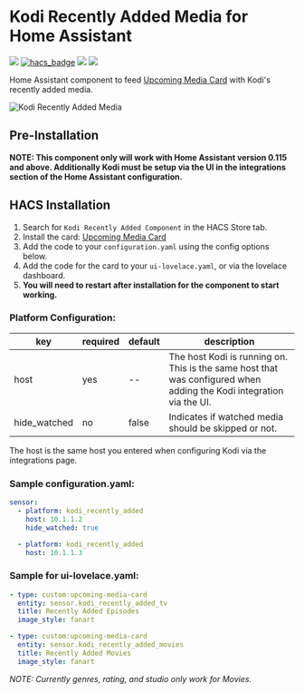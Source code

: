 # Kodi Recently Added Media for Home Assistant

[![](https://img.shields.io/github/release/boralyl/kodi-recently-added/all.svg?style=for-the-badge)](https://github.com/boralyl/kodi-recently-added/releases)
[![hacs_badge](https://img.shields.io/badge/HACS-Default-orange.svg?style=for-the-badge)](https://github.com/hacs/integration)
[![](https://img.shields.io/github/license/boralyl/kodi-recently-added?style=for-the-badge)](LICENSE)
[![](https://img.shields.io/github/workflow/status/boralyl/kodi-recently-added/Python%20package?style=for-the-badge)](https://github.com/boralyl/kodi-recently-added/actions)

Home Assistant component to feed [Upcoming Media Card](https://github.com/custom-cards/upcoming-media-card) with
Kodi's recently added media.

![Kodi Recently Added Media](https://raw.githubusercontent.com/boralyl/kodi-recently-added/master/assets/example.png)

## Pre-Installation

**NOTE: This component only will work with Home Assistant version 0.115 and above. Additionally Kodi must be setup via the UI in the integrations section of the Home Assistant configuration.**

## HACS Installation

1. Search for `Kodi Recently Added Component` in the HACS Store tab.
2. Install the card: [Upcoming Media Card](https://github.com/custom-cards/upcoming-media-card)
3. Add the code to your `configuration.yaml` using the config options below.
4. Add the code for the card to your `ui-lovelace.yaml`, or via the lovelace dashboard.
5. **You will need to restart after installation for the component to start working.**

### Platform Configuration:

| key          | required | default | description                                                                                                         |
| ------------ | -------- | ------- | ------------------------------------------------------------------------------------------------------------------- |
| host         | yes      | --      | The host Kodi is running on. This is the same host that was configured when adding the Kodi integration via the UI. |
| hide_watched | no       | false   | Indicates if watched media should be skipped or not.                                                                |

The host is the same host you entered when configuring Kodi via the integrations page.

### Sample configuration.yaml:

```yaml
sensor:
  - platform: kodi_recently_added
    host: 10.1.1.2
    hide_watched: true

  - platform: kodi_recently_added
    host: 10.1.1.3
```

### Sample for ui-lovelace.yaml:

```yaml
- type: custom:upcoming-media-card
  entity: sensor.kodi_recently_added_tv
  title: Recently Added Episodes
  image_style: fanart

- type: custom:upcoming-media-card
  entity: sensor.kodi_recently_added_movies
  title: Recently Added Movies
  image_style: fanart
```

_NOTE: Currently genres, rating, and studio only work for Movies._
